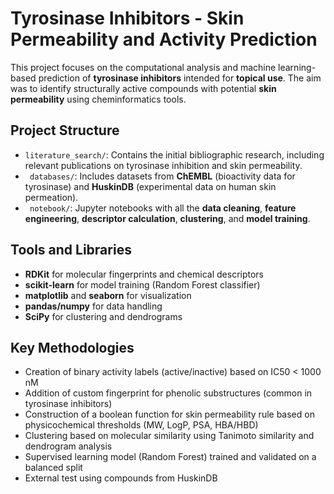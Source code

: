 # Tyrosinase Inhibitors - Skin Permeability and Activity Prediction

This project focuses on the computational analysis and machine learning-based prediction of **tyrosinase inhibitors** intended for **topical use**. The aim was to identify structurally active compounds with potential **skin permeability** using cheminformatics tools.

## Project Structure

- `literature_search/`: Contains the initial bibliographic research, including relevant publications on tyrosinase inhibition and skin permeability.
- ` databases/`: Includes datasets from **ChEMBL** (bioactivity data for tyrosinase) and **HuskinDB** (experimental data on human skin permeation).
- ` notebook/`: Jupyter notebooks with all the **data cleaning**, **feature engineering**, **descriptor calculation**, **clustering**, and **model training**.

## Tools and Libraries

- **RDKit** for molecular fingerprints and chemical descriptors
- **scikit-learn** for model training (Random Forest classifier)
- **matplotlib** and **seaborn** for visualization
- **pandas/numpy** for data handling
- **SciPy** for clustering and dendrograms

## Key Methodologies

- Creation of binary activity labels (active/inactive) based on IC50 < 1000 nM
- Addition of custom fingerprint for phenolic substructures (common in tyrosinase inhibitors)
- Construction of a boolean function for skin permeability rule based on physicochemical thresholds (MW, LogP, PSA, HBA/HBD)
- Clustering based on molecular similarity using Tanimoto similarity and dendrogram analysis
- Supervised learning model (Random Forest) trained and validated on a balanced split
- External test using compounds from HuskinDB


